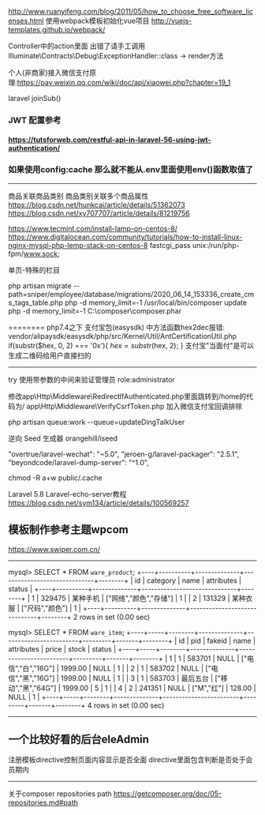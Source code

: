 http://www.ruanyifeng.com/blog/2011/05/how_to_choose_free_software_licenses.html
使用webpack模板初始化vue项目
http://vuejs-templates.github.io/webpack/

Controller中的action里面
出错了请手工调用 Illuminate\Contracts\Debug\ExceptionHandler::class -> render方法

个人(非商家)接入微信支付原理:https://pay.weixin.qq.com/wiki/doc/api/xiaowei.php?chapter=19_1

laravel joinSub()

### JWT 配置参考
#### https://tutsforweb.com/restful-api-in-laravel-56-using-jwt-authentication/


### 如果使用config:cache 那么就不能从.env里面使用env()函数取值了

-------------------------
商品关联商品类别
商品类别关联多个商品属性
https://blog.csdn.net/hunkcai/article/details/51362073
https://blog.csdn.net/xy707707/article/details/81219756

https://www.tecmint.com/install-lamp-on-centos-8/
https://www.digitalocean.com/community/tutorials/how-to-install-linux-nginx-mysql-php-lemp-stack-on-centos-8
fastcgi_pass unix:/run/php-fpm/www.sock;

单页-特殊的栏目

php artisan migrate --path=sniper/employee/database/migrations/2020_06_14_153336_create_cms_tags_table.php
php -d memory_limit=-1 /usr/local/bin/composer update
php -d memory_limit=-1 C:\composer\composer.phar

========
php7.4之下 支付宝包(easysdk) 中方法函数hex2dec报错:
vendor/alipaysdk/easysdk/php/src/Kernel/Util/AntCertificationUtil.php
if(substr($hex, 0, 2) === '0x'){
    $hex = substr($hex, 2);
}
支付宝"当面付"是可以生成二维码给用户直接扫的

---------------------------
try 使用带参数的中间来验证管理员 role:administrator

修改app\Http\Middleware\RedirectIfAuthenticated.php里面跳转到/home的代码为/ 
app\Http\Middleware\VerifyCsrfToken.php 加入微信支付宝回调排除

php artisan queue:work --queue=updateDingTalkUser

逆向 Seed 生成器 orangehill/iseed

"overtrue/laravel-wechat": "~5.0",
"jeroen-g/laravel-packager": "2.5.1",
"beyondcode/laravel-dump-server": "^1.0",

chmod -R a+w public/.cache

Laravel 5.8 Laravel-echo-server教程
https://blog.csdn.net/sym134/article/details/100569257

模板制作参考主题wpcom
--------------
https://www.swiper.com.cn/

----------------------------
mysql> SELECT * FROM `ware_product`;
+----+----------+--------------+------------------------------+--------+
| id | category | name | attributes | status |
+----+----------+--------------+------------------------------+--------+
| 1 | 329475 | 某种手机 | ["网络","颜色","存储"] | 1 |
| 2 | 131329 | 某种衣服 | ["尺码","颜色"] | 1 |
+----+----------+--------------+------------------------------+--------+
2 rows in set (0.00 sec)

mysql> SELECT * FROM `ware_item`;
+----+-----+--------+--------------+------------------------+---------+-------+--------+
| id | pid | fakeid | name | attributes | price | stock | status |
+----+-----+--------+--------------+------------------------+---------+-------+--------+
| 1 | 1 | 583701 | NULL | ["电信","白","16G"] | 1999.00 | NULL | 1 |
| 2 | 1 | 583702 | NULL | ["电信","黑","16G"] | 1999.00 | NULL | 1 |
| 3 | 1 | 583703 | 最后五台 | ["移动","黑","64G"] | 1999.00 | 5 | 1 |
| 4 | 2 | 241351 | NULL | ["M","红"] | 128.00 | NULL | 1 |
+----+-----+--------+--------------+------------------------+---------+-------+--------+
4 rows in set (0.00 sec)

----------------------
一个比较好看的后台eleAdmin
----------------------
注册模板directive控制页面内容显示是否全面
directive里面包含判断是否处于会员期内

----------------------
关于composer repositories path
https://getcomposer.org/doc/05-repositories.md#path

